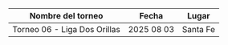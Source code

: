 |      Nombre del torneo       |   Fecha    |  Lugar   |
|:----------------------------:|:----------:|:--------:|
| Torneo 06 - Liga Dos Orillas | 2025 08 03 | Santa Fe |